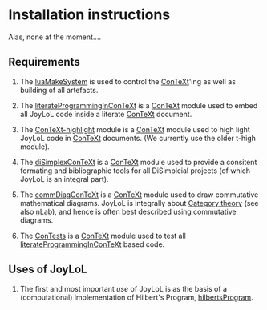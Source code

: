 # Installation instructions

Alas, none at the moment....

## Requirements

1. The [luaMakeSystem](https://github.com/stephengaito/luaMakeSystem) is 
used to control the [ConTeXt](http://www.contextgarden.net/)'ing as well 
as building of all artefacts. 

2. The 
[literateProgrammingInConTeXt](https://github.com/stephengaito/literateProgrammingInConTeXt) 
is a [ConTeXt](http://www.contextgarden.net/) module used to embed all 
JoyLoL code inside a literate [ConTeXt](http://www.contextgarden.net/) 
document. 

3. The 
[ConTeXt-highlight](https://bitbucket.org/philexander/context-highlight) 
module is a [ConTeXt](http://www.contextgarden.net/) module used to high 
light JoyLoL code in [ConTeXt](http://www.contextgarden.net/) documents. 
(We currently use the older t-high module). 

4. The 
[diSimplexConTeXt](https://github.com/stephengaito/diSimplexConTeXt) is a 
[ConTeXt](http://www.contextgarden.net/) module used to provide a 
consitent formating and bibliographic tools for all DiSimplcial projects 
(of which JoyLoL is an integral part). 

5. The [commDiagConTeXt](https://github.com/stephengaito/commDiagConTeXt) 
is a [ConTeXt](http://www.contextgarden.net/) module used to draw 
commutative mathematical diagrams. JoyLoL is integrally about [Category 
theory](https://en.wikipedia.org/wiki/Category_theory) (see also 
[nLab](https://ncatlab.org/nlab/show/category+theory)), and hence is often 
best described using commutative diagrams. 

6. The [ConTests](https://github.com/stephengaito/ConTests) is a 
[ConTeXt](http://www.contextgarden.net/) module used to test all 
[literateProgrammingInConTeXt](https://github.com/stephengaito/literateProgrammingInConTeXt) 
based code. 

## Uses of JoyLoL 

1. The first and most important *use* of JoyLoL is as the basis of a 
(computational) implementation of Hilbert's Program,
[hilbertsProgram](https://github.com/stephengaito/hilbertsProgram).

